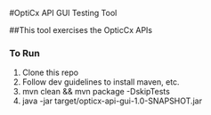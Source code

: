 #OptiCx API GUI Testing Tool

##This tool exercises the OpticCx APIs  

### To Run

1. Clone this repo
1. Follow dev guidelines to install maven, etc.
1. mvn clean && mvn package -DskipTests
1. java -jar target/opticx-api-gui-1.0-SNAPSHOT.jar


